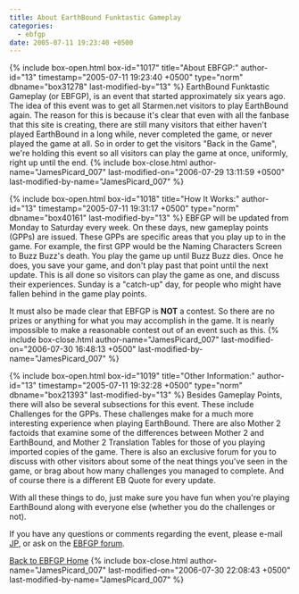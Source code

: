 ```yaml
---
title: About EarthBound Funktastic Gameplay
categories:
  - ebfgp
date: 2005-07-11 19:23:40 +0500
---
```

{% include box-open.html box-id="1017" title="About EBFGP:" author-id="13" timestamp="2005-07-11 19:23:40 +0500" type="norm" dbname="box31278" last-modified-by="13" %}
 EarthBound Funktastic Gameplay (or EBFGP), is an event that started approximately six years ago. The idea of this event was to get all Starmen.net visitors to play EarthBound again. The reason for this is because it's clear that even with all the fanbase that this site is creating, there are still many visitors that either haven't played EarthBound in a long while, never completed the game, or never played the game at all. So in order to get the visitors "Back in the Game", we're holding this event so all visitors can play the game at once, uniformly, right up until the end.
{% include box-close.html author-name="JamesPicard_007" last-modified-on="2006-07-29 13:11:59 +0500" last-modified-by-name="JamesPicard_007" %}

{% include box-open.html box-id="1018" title="How It Works:" author-id="13" timestamp="2005-07-11 19:31:17 +0500" type="norm" dbname="box40161" last-modified-by="13" %}
 EBFGP will be updated from Monday to Saturday every week. On these days, new gameplay points (GPPs) are issued. These GPPs are specific areas that you play up to in the game. For example, the first GPP would be the Naming Characters Screen to Buzz Buzz's death. You play the game up until Buzz Buzz dies. Once he does, you save your game, and don't play past that point until the next update. This is all done so visitors can play the game as one, and discuss their experiences. Sunday is a "catch-up" day, for people who might have fallen behind in the game play points.<p></p>

It must also be made clear that EBFGP is <b>NOT</b> a contest. So there are no prizes or anything for what you may accomplish in the game. It is nearly impossible to make a reasonable contest out of an event such as this. 
{% include box-close.html author-name="JamesPicard_007" last-modified-on="2006-07-30 16:48:13 +0500" last-modified-by-name="JamesPicard_007" %}

{% include box-open.html box-id="1019" title="Other Information:" author-id="13" timestamp="2005-07-11 19:32:28 +0500" type="norm" dbname="box21393" last-modified-by="13" %}
 Besides Gameplay Points, there will also be several subsections for this event. These include Challenges for the GPPs. These challenges make for a much more interesting experience when playing EarthBound. There are also Mother 2 factoids that examine some of the differences between Mother 2 and EarthBound, and Mother 2 Translation Tables for those of you playing imported copies of the game. There is also an exclusive forum for you to discuss with other visitors about some of the neat things you've seen in the game, or brag about how many challenges you managed to complete. And of course there is a different EB Quote for every update.<p></p>

With all these things to do, just make sure you have fun when you're playing EarthBound along with everyone else (whether you do the challenges or not).<p></p>

If you have any questions or comments regarding the event, please e-mail <a href="http://forum.starmen.net/?t=ppost&amp;amp;toi=13">JP</a>, or ask on the <a href="http://forum.starmen.net/?t=thread&frm_id=37">EBFGP forum</a>.<p></p>

<a href="http://starmen.net/ebfgp">Back to EBFGP Home</a> 
{% include box-close.html author-name="JamesPicard_007" last-modified-on="2006-07-30 22:08:43 +0500" last-modified-by-name="JamesPicard_007" %}
